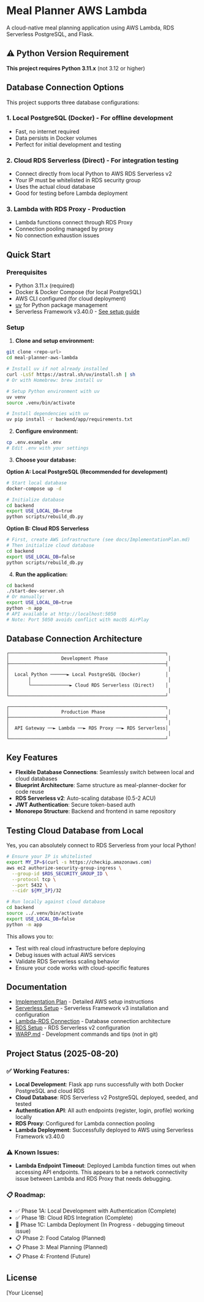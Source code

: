 # Meal Planner AWS Lambda

A cloud-native meal planning application using AWS Lambda, RDS Serverless PostgreSQL, and Flask.

## ⚠️ Python Version Requirement

**This project requires Python 3.11.x** (not 3.12 or higher)

## Database Connection Options

This project supports three database configurations:

### 1. **Local PostgreSQL (Docker)** - For offline development
- Fast, no internet required
- Data persists in Docker volumes
- Perfect for initial development and testing

### 2. **Cloud RDS Serverless (Direct)** - For integration testing
- Connect directly from local Python to AWS RDS Serverless v2
- Your IP must be whitelisted in RDS security group
- Uses the actual cloud database
- Good for testing before Lambda deployment

### 3. **Lambda with RDS Proxy** - Production
- Lambda functions connect through RDS Proxy
- Connection pooling managed by proxy
- No connection exhaustion issues

## Quick Start

### Prerequisites

- Python 3.11.x (required)
- Docker & Docker Compose (for local PostgreSQL)
- AWS CLI configured (for cloud deployment)
- [uv](https://github.com/astral-sh/uv) for Python package management
- Serverless Framework v3.40.0 - [See setup guide](docs/Serverless-Setup.md)

### Setup

1. **Clone and setup environment:**
```bash
git clone <repo-url>
cd meal-planner-aws-lambda

# Install uv if not already installed
curl -LsSf https://astral.sh/uv/install.sh | sh
# Or with Homebrew: brew install uv

# Setup Python environment with uv
uv venv
source .venv/bin/activate

# Install dependencies with uv
uv pip install -r backend/app/requirements.txt
```

2. **Configure environment:**
```bash
cp .env.example .env
# Edit .env with your settings
```

3. **Choose your database:**

**Option A: Local PostgreSQL (Recommended for development)**
```bash
# Start local database
docker-compose up -d

# Initialize database
cd backend
export USE_LOCAL_DB=true
python scripts/rebuild_db.py
```

**Option B: Cloud RDS Serverless**
```bash
# First, create AWS infrastructure (see docs/ImplementationPlan.md)
# Then initialize cloud database
cd backend
export USE_LOCAL_DB=false
python scripts/rebuild_db.py
```

4. **Run the application:**
```bash
cd backend
./start-dev-server.sh
# Or manually:
export USE_LOCAL_DB=true
python -m app
# API available at http://localhost:5050
# Note: Port 5050 avoids conflict with macOS AirPlay
```

## Database Connection Architecture

```
┌─────────────────────────────────────────────────────────┐
│                   Development Phase                      │
├─────────────────────────────────────────────────────────┤
│                                                          │
│  Local Python ──────► Local PostgreSQL (Docker)         │
│       │                                                  │
│       └──────────────► Cloud RDS Serverless (Direct)    │
│                                                          │
└─────────────────────────────────────────────────────────┘

┌─────────────────────────────────────────────────────────┐
│                   Production Phase                       │
├─────────────────────────────────────────────────────────┤
│                                                          │
│  API Gateway ──► Lambda ──► RDS Proxy ──► RDS Serverless│
│                                                          │
└─────────────────────────────────────────────────────────┘
```

## Key Features

- **Flexible Database Connections**: Seamlessly switch between local and cloud databases
- **Blueprint Architecture**: Same structure as meal-planner-docker for code reuse
- **RDS Serverless v2**: Auto-scaling database (0.5-2 ACU)
- **JWT Authentication**: Secure token-based auth
- **Monorepo Structure**: Backend and frontend in same repository

## Testing Cloud Database from Local

Yes, you can absolutely connect to RDS Serverless from your local Python! 

```bash
# Ensure your IP is whitelisted
export MY_IP=$(curl -s https://checkip.amazonaws.com)
aws ec2 authorize-security-group-ingress \
  --group-id $RDS_SECURITY_GROUP_ID \
  --protocol tcp \
  --port 5432 \
  --cidr ${MY_IP}/32

# Run locally against cloud database
cd backend
source ../.venv/bin/activate
export USE_LOCAL_DB=false
python -m app
```

This allows you to:
- Test with real cloud infrastructure before deploying
- Debug issues with actual AWS services
- Validate RDS Serverless scaling behavior
- Ensure your code works with cloud-specific features

## Documentation

- [Implementation Plan](docs/ImplementationPlan.md) - Detailed AWS setup instructions
- [Serverless Setup](docs/Serverless-Setup.md) - Serverless Framework v3 installation and configuration
- [Lambda-RDS Connection](docs/Lambda-RDS-Connection.md) - Database connection architecture
- [RDS Setup](docs/RDS-Setup.md) - RDS Serverless v2 configuration
- [WARP.md](WARP.md) - Development commands and tips (not in git)

## Project Status (2025-08-20)

### ✅ Working Features:
- **Local Development**: Flask app runs successfully with both Docker PostgreSQL and cloud RDS
- **Cloud Database**: RDS Serverless v2 PostgreSQL deployed, seeded, and tested
- **Authentication API**: All auth endpoints (register, login, profile) working locally
- **RDS Proxy**: Configured for Lambda connection pooling
- **Lambda Deployment**: Successfully deployed to AWS using Serverless Framework v3.40.0

### ⚠️ Known Issues:
- **Lambda Endpoint Timeout**: Deployed Lambda function times out when accessing API endpoints. This appears to be a network connectivity issue between Lambda and RDS Proxy that needs debugging.

### 📋 Roadmap:
- ✅ Phase 1A: Local Development with Authentication (Complete)
- ✅ Phase 1B: Cloud RDS Integration (Complete)
- 🔧 Phase 1C: Lambda Deployment (In Progress - debugging timeout issue)
- 📋 Phase 2: Food Catalog (Planned)
- 📋 Phase 3: Meal Planning (Planned)
- 📋 Phase 4: Frontend (Future)

## License

[Your License]
